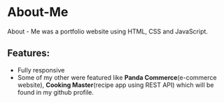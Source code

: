 # About-Me
About - Me was a portfolio website using HTML, CSS and JavaScript. 
## Features:
- Fully responsive
- Some of my other were featured like **Panda Commerce**(e-commerce website), **Cooking Master**(recipe app using REST API) which will be found in my github profile.